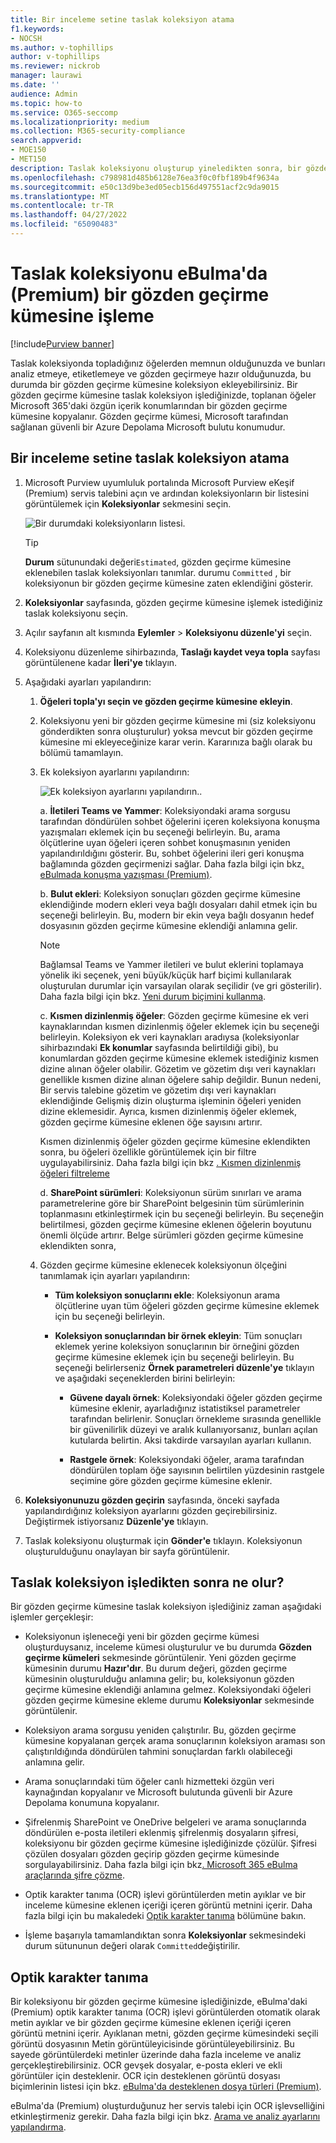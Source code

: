 ```yaml
---
title: Bir inceleme setine taslak koleksiyon atama
f1.keywords:
- NOCSH
ms.author: v-tophillips
author: v-tophillips
ms.reviewer: nickrob
manager: laurawi
ms.date: ''
audience: Admin
ms.topic: how-to
ms.service: O365-seccomp
ms.localizationpriority: medium
ms.collection: M365-security-compliance
search.appverid:
- MOE150
- MET150
description: Taslak koleksiyonu oluşturup yineledikten sonra, bir gözden geçirme kümesine işleyebilirsiniz. Taslak koleksiyonu işlediğinizde, toplanan öğeler servis talebindeki gözden geçirme kümesine eklenir. Toplanan öğeler gözden geçirme kümesinde yer aldıktan sonra bunları analiz edebilir, gözden geçirebilir ve dışarı aktarabilirsiniz.
ms.openlocfilehash: c798981d485b6128e76ea3f0c0fbf189b4f9634a
ms.sourcegitcommit: e50c13d9be3ed05ecb156d497551acf2c9da9015
ms.translationtype: MT
ms.contentlocale: tr-TR
ms.lasthandoff: 04/27/2022
ms.locfileid: "65090483"
---
```

# <a name="commit-a-draft-collection-to-a-review-set-in-ediscovery-premium"></a>Taslak koleksiyonu eBulma'da (Premium) bir gözden geçirme kümesine işleme

[!include[Purview banner](../includes/purview-rebrand-banner.md)]

Taslak koleksiyonda topladığınız öğelerden memnun olduğunuzda ve bunları analiz etmeye, etiketlemeye ve gözden geçirmeye hazır olduğunuzda, bu durumda bir gözden geçirme kümesine koleksiyon ekleyebilirsiniz. Bir gözden geçirme kümesine taslak koleksiyon işlediğinizde, toplanan öğeler Microsoft 365'daki özgün içerik konumlarından bir gözden geçirme kümesine kopyalanır. Gözden geçirme kümesi, Microsoft tarafından sağlanan güvenli bir Azure Depolama Microsoft bulutu konumudur.

## <a name="commit-a-draft-collection-to-a-review-set"></a>Bir inceleme setine taslak koleksiyon atama

1. Microsoft Purview uyumluluk portalında Microsoft Purview eKeşif (Premium) servis talebini açın ve ardından koleksiyonların bir listesini görüntülemek için **Koleksiyonlar** sekmesini seçin.

   ![Bir durumdaki koleksiyonların listesi.](../media/CommitDraftCollections1.png)

   > [!TIP]
   > **Durum** sütunundaki değeri`Estimated`, gözden geçirme kümesine eklenebilen taslak koleksiyonları tanımlar. durumu `Committed` , bir koleksiyonun bir gözden geçirme kümesine zaten eklendiğini gösterir.

2. **Koleksiyonlar** sayfasında, gözden geçirme kümesine işlemek istediğiniz taslak koleksiyonu seçin.

3. Açılır sayfanın alt kısmında **Eylemler** >  **Koleksiyonu düzenle'yi** seçin.

4. Koleksiyonu düzenleme sihirbazında, **Taslağı kaydet veya topla** sayfası görüntülenene kadar **İleri'ye** tıklayın.

5. Aşağıdaki ayarları yapılandırın:

   1. **Öğeleri topla'yı seçin ve gözden geçirme kümesine ekleyin**.

   2. Koleksiyonu yeni bir gözden geçirme kümesine mi (siz koleksiyonu gönderdikten sonra oluşturulur) yoksa mevcut bir gözden geçirme kümesine mi ekleyeceğinize karar verin. Kararınıza bağlı olarak bu bölümü tamamlayın.

   3. Ek koleksiyon ayarlarını yapılandırın:

      ![Ek koleksiyon ayarlarını yapılandırın.](../media/AeDAdditionalCollectionSettings.png).

       a. **İletileri Teams ve Yammer**: Koleksiyondaki arama sorgusu tarafından döndürülen sohbet öğelerini içeren koleksiyona konuşma yazışmaları eklemek için bu seçeneği belirleyin. Bu, arama ölçütlerine uyan öğeleri içeren sohbet konuşmasının yeniden yapılandırıldığını gösterir. Bu, sohbet öğelerini ileri geri konuşma bağlamında gözden geçirmenizi sağlar. Daha fazla bilgi için bkz[. eBulmada konuşma yazışması (Premium)](conversation-review-sets.md).

       b. **Bulut ekleri**: Koleksiyon sonuçları gözden geçirme kümesine eklendiğinde modern ekleri veya bağlı dosyaları dahil etmek için bu seçeneği belirleyin. Bu, modern bir ekin veya bağlı dosyanın hedef dosyasının gözden geçirme kümesine eklendiği anlamına gelir.

       > [!NOTE]
       > Bağlamsal Teams ve Yammer iletileri ve bulut eklerini toplamaya yönelik iki seçenek, yeni büyük/küçük harf biçimi kullanılarak oluşturulan durumlar için varsayılan olarak seçilidir (ve gri gösterilir). Daha fazla bilgi için bkz. [Yeni durum biçimini kullanma](advanced-ediscovery-new-case-format.md).

       c. **Kısmen dizinlenmiş öğeler**: Gözden geçirme kümesine ek veri kaynaklarından kısmen dizinlenmiş öğeler eklemek için bu seçeneği belirleyin. Koleksiyon ek veri kaynakları aradıysa (koleksiyonlar sihirbazındaki **Ek konumlar** sayfasında belirtildiği gibi), bu konumlardan gözden geçirme kümesine eklemek istediğiniz kısmen dizine alınan öğeler olabilir. Gözetim ve gözetim dışı veri kaynakları genellikle kısmen dizine alınan öğelere sahip değildir. Bunun nedeni, Bir servis talebine gözetim ve gözetim dışı veri kaynakları eklendiğinde Gelişmiş dizin oluşturma işleminin öğeleri yeniden dizine eklemesidir. Ayrıca, kısmen dizinlenmiş öğeler eklemek, gözden geçirme kümesine eklenen öğe sayısını artırır. <p> Kısmen dizinlenmiş öğeler gözden geçirme kümesine eklendikten sonra, bu öğeleri özellikle görüntülemek için bir filtre uygulayabilirsiniz. Daha fazla bilgi için bkz [. Kısmen dizinlenmiş öğeleri filtreleme](review-set-search.md#filter-partially-indexed-items)

      d. **SharePoint sürümleri**: Koleksiyonun sürüm sınırları ve arama parametrelerine göre bir SharePoint belgesinin tüm sürümlerinin toplanmasını etkinleştirmek için bu seçeneği belirleyin. Bu seçeneğin belirtilmesi, gözden geçirme kümesine eklenen öğelerin boyutunu önemli ölçüde artırır. Belge sürümleri gözden geçirme kümesine eklendikten sonra, 

   4. Gözden geçirme kümesine eklenecek koleksiyonun ölçeğini tanımlamak için ayarları yapılandırın:

      - **Tüm koleksiyon sonuçlarını ekle**: Koleksiyonun arama ölçütlerine uyan tüm öğeleri gözden geçirme kümesine eklemek için bu seçeneği belirleyin.

      - **Koleksiyon sonuçlarından bir örnek ekleyin**: Tüm sonuçları eklemek yerine koleksiyon sonuçlarının bir örneğini gözden geçirme kümesine eklemek için bu seçeneği belirleyin. Bu seçeneği belirlerseniz **Örnek parametreleri düzenle'ye** tıklayın ve aşağıdaki seçeneklerden birini belirleyin:

         - **Güvene dayalı örnek**: Koleksiyondaki öğeler gözden geçirme kümesine eklenir, ayarladığınız istatistiksel parametreler tarafından belirlenir. Sonuçları örnekleme sırasında genellikle bir güvenilirlik düzeyi ve aralık kullanıyorsanız, bunları açılan kutularda belirtin. Aksi takdirde varsayılan ayarları kullanın.

         - **Rastgele örnek**: Koleksiyondaki öğeler, arama tarafından döndürülen toplam öğe sayısının belirtilen yüzdesinin rastgele seçimine göre gözden geçirme kümesine eklenir.

6. **Koleksiyonunuzu gözden geçirin** sayfasında, önceki sayfada yapılandırdığınız koleksiyon ayarlarını gözden geçirebilirsiniz. Değiştirmek istiyorsanız **Düzenle'ye** tıklayın.

7. Taslak koleksiyonu oluşturmak için **Gönder'e** tıklayın. Koleksiyonun oluşturulduğunu onaylayan bir sayfa görüntülenir.

## <a name="what-happens-after-you-commit-a-draft-collection"></a>Taslak koleksiyon işledikten sonra ne olur?

Bir gözden geçirme kümesine taslak koleksiyon işlediğiniz zaman aşağıdaki işlemler gerçekleşir:

- Koleksiyonun işleneceği yeni bir gözden geçirme kümesi oluşturduysanız, inceleme kümesi oluşturulur ve bu durumda **Gözden geçirme kümeleri** sekmesinde görüntülenir. Yeni gözden geçirme kümesinin durumu **Hazır'dır**. Bu durum değeri, gözden geçirme kümesinin oluşturulduğu anlamına gelir; bu, koleksiyonun gözden geçirme kümesine eklendiği anlamına gelmez. Koleksiyondaki öğeleri gözden geçirme kümesine ekleme durumu **Koleksiyonlar** sekmesinde görüntülenir.

- Koleksiyon arama sorgusu yeniden çalıştırılır. Bu, gözden geçirme kümesine kopyalanan gerçek arama sonuçlarının koleksiyon araması son çalıştırıldığında döndürülen tahmini sonuçlardan farklı olabileceği anlamına gelir.

- Arama sonuçlarındaki tüm öğeler canlı hizmetteki özgün veri kaynağından kopyalanır ve Microsoft bulutunda güvenli bir Azure Depolama konumuna kopyalanır.

- Şifrelenmiş SharePoint ve OneDrive belgeleri ve arama sonuçlarında döndürülen e-posta iletileri eklenmiş şifrelenmiş dosyaların şifresi, koleksiyonu bir gözden geçirme kümesine işlediğinizde çözülür. Şifresi çözülen dosyaları gözden geçirip gözden geçirme kümesinde sorgulayabilirsiniz. Daha fazla bilgi için bkz[. Microsoft 365 eBulma araçlarında şifre çözme](ediscovery-decryption.md).

- Optik karakter tanıma (OCR) işlevi görüntülerden metin ayıklar ve bir inceleme kümesine eklenen içeriği içeren görüntü metnini içerir. Daha fazla bilgi için bu makaledeki [Optik karakter tanıma](#optical-character-recognition) bölümüne bakın.

- İşleme başarıyla tamamlandıktan sonra **Koleksiyonlar** sekmesindeki durum sütununun değeri olarak `Committed`değiştirilir.

## <a name="optical-character-recognition"></a>Optik karakter tanıma

Bir koleksiyonu bir gözden geçirme kümesine işlediğinizde, eBulma'daki (Premium) optik karakter tanıma (OCR) işlevi görüntülerden otomatik olarak metin ayıklar ve bir gözden geçirme kümesine eklenen içeriği içeren görüntü metnini içerir. Ayıklanan metni, gözden geçirme kümesindeki seçili görüntü dosyasının Metin görüntüleyicisinde görüntüleyebilirsiniz. Bu sayede görüntülerdeki metinler üzerinde daha fazla inceleme ve analiz gerçekleştirebilirsiniz. OCR gevşek dosyalar, e-posta ekleri ve ekli görüntüler için desteklenir. OCR için desteklenen görüntü dosyası biçimlerinin listesi için bkz. [eBulma'da desteklenen dosya türleri (Premium)](supported-filetypes-ediscovery20.md#image).

eBulma'da (Premium) oluşturduğunuz her servis talebi için OCR işlevselliğini etkinleştirmeniz gerekir. Daha fazla bilgi için bkz. [Arama ve analiz ayarlarını yapılandırma](configure-search-and-analytics-settings-in-advanced-ediscovery.md#optical-character-recognition-ocr).
